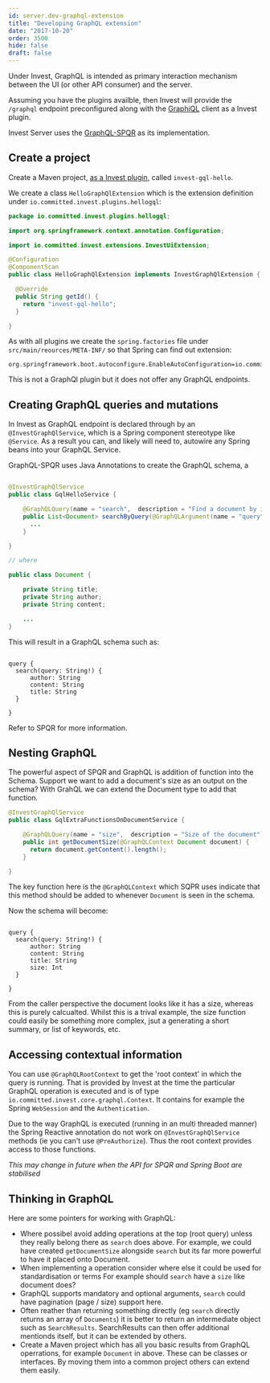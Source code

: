 ```yaml
---
id: server.dev-graphql-extension
title: "Developing GraphQL extension"
date: "2017-10-20"
order: 3500
hide: false
draft: false
---
```


Under Invest, GraphQL is intended as primary interaction mechanism between the UI (or other API consumer) and the server. 

Assuming you have the plugins availble, then Invest will provide the `/graphql` endpoint preconfigured along with the [GraphiQL](https://github.com/graphql/graphiql) client as a Invest plugin.


Invest Server uses the [GraphQL-SPQR](https://github.com/leangen/graphql-spqr) as its implementation.

## Create a project

Create a  Maven project, [as a Invest plugin](./dev-maven), called `invest-gql-hello`.

We create a class `HelloGraphQlExtension` which is the extension definition under `io.committed.invest.plugins.hellogql`:

```java
package io.committed.invest.plugins.hellogql;

import org.springframework.context.annotation.Configuration;

import io.committed.invest.extensions.InvestUiExtension;

@Configuration
@ComponentScan
public class HelloGraphQlExtension implements InvestGraphQlExtension {

  @Override
  public String getId() {
    return "invest-gql-hello";
  }

}
```

As with all plugins we create the `spring.factories` file under `src/main/reources/META-INF/` so that Spring can find out extension:

```
org.springframework.boot.autoconfigure.EnableAutoConfiguration=io.committed.invest.plugins.hellogql.HelloGraphQlExtension
```

This is not a GraphQl plugin but it does not offer any GraphQL endpoints.

## Creating GraphQL queries and mutations

In Invest as GraphQL endpoint is declared through by an `@InvestGraphQlService`, which is a Spring component stereotype like `@Service`. As a result you can, and likely will need to, autowire any Spring beans into your GraphQL Service. 

GraphQL-SPQR uses Java Annotations to create the GraphQL schema, a

```java

@InvestGraphQlService
public class GqlHelloService {

    @GraphQLQuery(name = "search",  description = "Find a document by its content")
    public List<Document> searchByQuery(@GraphQLArgument(name = "query") String query) {
      ...
    }

} 

// where

public class Document {

    private String title;
    private String author;
    private String content;

    ... 
}

```

This will result in a GraphQL schema such as: 

```

query {
  search(query: String!) {
      author: String
      content: String
      title: String
  }

}

```

Refer to SPQR for more information.

## Nesting GraphQL 

The powerful aspect of SPQR and GraphQL is addition of function into the Schema. Support we want to add a document's size as an output on the schema? With GrahQL we can extend the Document type to add that function. 

```java
@InvestGraphQlService
public class GqlExtraFunctionsOnDocumentService {

    @GraphQLQuery(name = "size",  description = "Size of the document")
    public int getDocumentSize(@GraphQLContext Document document) {
      return document.getContent().length();
    }

} 
```

The key function here is the `@GraphQLContext` which SQPR uses indicate that this method should be added to whenever `Document` is seen in the schema. 

Now the schema will become:

```

query {
  search(query: String!) {
      author: String
      content: String
      title: String
      size: Int
  }

}

```

From the caller perspective the document looks like it has a size, whereas this is purely calcualted. Whilst this is a trival example, the size function could easily be something more complex, jsut a generating a short summary, or list of keywords, etc.

## Accessing contextual information

You can use `@GraphQLRootContext` to get the 'root context' in which the query is running. That is provided by Invest at the time the particular GraphQL operation is executed and is of type `io.committed.invest.core.graphql.Context`. It contains for example the Spring `WebSession` and the `Authentication`.

Due to the way  GraphQL is executed (running in an multi threaded manner) the Spring Reactive annotation do not work on `@InvestGraphQlService` methods (ie you can't use `@PreAuthorize`). Thus the root context provides access to those functions.

*This may change in future when the API for SPQR and Spring Boot are stabilised*

## Thinking in GraphQL

Here are some pointers for working with GraphQL:

* Where possibel avoid adding operations at the top (root query) unless they really belong there as `search` does above. For example, we could have created `getDocumentSize` alongside `search` but its far more powerful to have it placed onto Document.
* When implementing a operation consider where else it could be used for standardisation or terms For example should `search` have a `size` like document does?
* GraphQL supports mandatory and optional arguments, `search` could have pagination (page / size) support here.
* Often reather than returning something directly (eg `search` directly returns an array of `Documents`) it is better to return an intermediate object such as `SearchResults`. SearchResults can then offer additional mentionds itself, but it can be extended by others. 
* Create a Maven project which has all you basic results from GraphQL operrations, for example `Document` in above. These can be classes or interfaces. By moving them into a common project others can extend them easily.